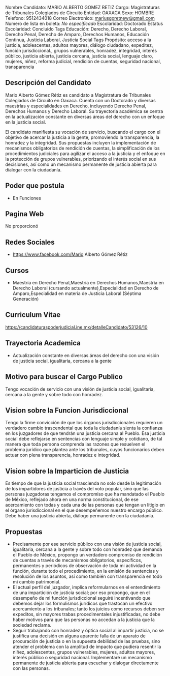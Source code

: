 Nombre Candidato: MARIO ALBERTO GOMEZ RETIZ
Cargo: Magistraturas de Tribunales Colegiados de Circuito
Entidad: OAXACA
Sexo: HOMBRE
Telefono: 9512434018
Correo Electronico: mariusgoretnew@gmail.com
Numero de lista en boleta: *No especificado*
Escolaridad: Doctorado
Estatus Escolaridad: Concluido
Tags Educación: Derecho, Derecho Laboral, Derecho Penal, Derecho de Amparo, Derechos Humanos, Educación Continua, Justicia Laboral, Justicia Social
Tags Propósito: acceso a la justicia, adolescentes, adultos mayores, diálogo ciudadano, expeditez, función jurisdiccional., grupos vulnerables, honradez, integridad, interés público, justicia abierta, justicia cercana, justicia social, lenguaje claro, mujeres, niñez, reforma judicial, rendición de cuentas, seguridad nacional, transparencia


## Descripción del Candidato 

Mario Alberto Gómez Rétiz es candidato a Magistratura de Tribunales Colegiados de Circuito en Oaxaca. Cuenta con un Doctorado y diversas maestrías y especialidades en Derecho, incluyendo Derecho Penal, Derechos Humanos y Derecho Laboral. Su trayectoria académica se centra en la actualización constante en diversas áreas del derecho con un enfoque en la justicia social.

El candidato manifiesta su vocación de servicio, buscando el cargo con el objetivo de acercar la justicia a la gente, promoviendo la transparencia, la honradez y la integridad. Sus propuestas incluyen la implementación de mecanismos obligatorios de rendición de cuentas, la simplificación de los procedimientos judiciales para agilizar el acceso a la justicia y el enfoque en la protección de grupos vulnerables, priorizando el interés social en sus decisiones, así como un mecanismo permanente de justicia abierta para dialogar con la ciudadanía.


## Poder que postula

- En Funciones


## Pagina Web

No proporcionó


## Redes Sociales

- https://www.facebook.com/Mario Alberto Gómez Rétiz


## Cursos

- Maestría en Derecho Penal,Maestría en Derechos Humanos,Maestría en Derecho Laboral (cursando actualmente),Especialidad en Derecho de Amparo,Especialidad en materia de Justicia Laboral (Séptima Generación)


## Curriculum Vitae

https://candidaturaspoderjudicial.ine.mx/detalleCandidato/53126/10


## Trayectoria Academica

- Actualización constante en diversas áreas del derecho con una visión de justicia social, igualitaria, cercana a la gente


## Motivo para buscar el Cargo Publico

Tengo vocación de servicio con una visión de justicia social, igualitaria, cercana a la gente y sobre todo con honradez.


## Vision sobre la Funcion Jurisdiccional

Tengo la firme convicción de que los órganos jurisdiccionales requieren un verdadero cambio trascendental que toda la ciudadanía sienta la confianza en los juzgadores de que tendrán una justicia cercana al Pueblo. Esa justicia social debe reflejarse en sentencias con lenguaje simple y cotidiano, de tal manera que toda persona comprenda las razones que resuelven el problema jurídico que plantea ante los tribunales, cuyos funcionarios deben actuar con plena transparencia, honradez e integridad.


## Vision sobre la Imparticion de Justicia

Es tiempo de que la justicia social trascienda no solo desde la legitimación de los impartidores de justicia a través del voto popular, sino que las personas juzgadoras tengamos el compromiso que ha mandatado el Pueblo de México, reflejado ahora en una norma constitucional, de ese acercamiento con todas y cada una de las personas que tengan un litigio en el órgano jurisdiccional en el que desempeñemos nuestro encargo público. Debe haber una justicia abierta, diálogo permanente con la ciudadanía.


## Propuestas

- Precisamente por ese servicio público con una visión de justicia social, igualitaria, cercana a la gente y sobre todo con honradez que demanda el Pueblo de México, propongo un verdadero compromiso de rendición de cuentas a través de mecanismos obligatorios, específicos, permanentes y periódicos de observación de toda mi actividad en la función, durante todo el procedimiento, en la emisión de sentencias y resolución de los asuntos, así como también con transparencia en todo mi cambio patrimonial.
- El actual perfil del juzgador, implica reformularnos en el entendimiento de una impartición de justicia social; por eso propongo, que en el desempeño de mi función jurisdiccional seguiré incentivando que debemos dejar los formulismos jurídicos que trastocan un efectivo acercamiento a los tribunales; tanto los juicios como recursos deben ser expeditos, sin mayores trabas procedimentales injustificadas, no debe haber motivos para que las personas no accedan a la justicia que la sociedad reclama.
- Seguir trabajando con honradez y óptica social al impartir justicia, no se justifica una decisión en alguna aparente falla de un aparato de procuración de justicia o en la supuesta debilidad de las pruebas, sino atender el problema con la amplitud de impacto que pudiera resentir la niñez, adolescentes, grupos vulnerables, mujeres, adultos mayores, interés público o seguridad nacional. Implementaré un mecanismo permanente de justicia abierta para escuchar y dialogar directamente con las personas.

